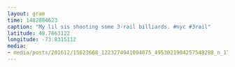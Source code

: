 ```yaml
---
layout: gram
time: 1482884623
caption: "My lil sis shooting some 3-rail billiards. #nyc #3rail"
latitude: 40.7663122
longitude: -73.8315112
media:
- media/posts/201612/15623668_1223274941094875_4953021904257548288_n_17857833613104712.jpg
---
```

